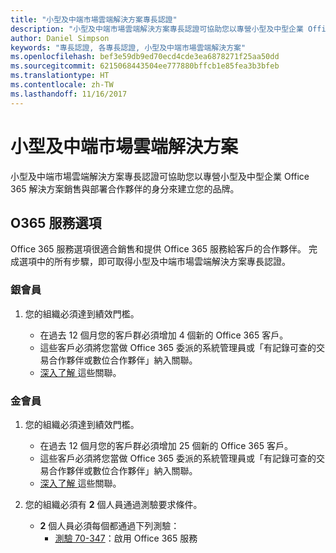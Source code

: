 ```yaml
---
title: "小型及中端市場雲端解決方案專長認證"
description: "小型及中端市場雲端解決方案專長認證可協助您以專營小型及中型企業 Office 365 解決方案銷售與部署合作夥伴的身分來建立您的品牌。"
author: Daniel Simpson
keywords: "專長認證, 各專長認證, 小型及中端市場雲端解決方案"
ms.openlocfilehash: bef3e59db9ed70ecd4cde3ea6878271f25aa50dd
ms.sourcegitcommit: 6215068443504ee777880bffcb1e85fea3b3bfeb
ms.translationtype: HT
ms.contentlocale: zh-TW
ms.lasthandoff: 11/16/2017
---
```

# <a name="small-and-midmarket-cloud-solutions"></a>小型及中端市場雲端解決方案 
小型及中端市場雲端解決方案專長認證可協助您以專營小型及中型企業 Office 365 解決方案銷售與部署合作夥伴的身分來建立您的品牌。

## <a name="o365-services-option"></a>O365 服務選項
Office 365 服務選項很適合銷售和提供 Office 365 服務給客戶的合作夥伴。 完成選項中的所有步驟，即可取得小型及中端市場雲端解決方案專長認證。

### <a name="silver"></a>銀會員
1. 您的組織必須達到績效門檻。
    
    - 在過去 12 個月您的客戶群必須增加 4 個新的 Office 365 客戶。
    - 這些客戶必須將您當做 Office 365 委派的系統管理員或「有記錄可查的交易合作夥伴或數位合作夥伴」納入關聯。
    - [深入了解 ](https://partner.microsoft.com/en-us/membership/digital-partner-of-record)這些關聯。

### <a name="gold"></a>金會員
1. 您的組織必須達到績效門檻。

    - 在過去 12 個月您的客戶群必須增加 25 個新的 Office 365 客戶。
    - 這些客戶必須將您當做 Office 365 委派的系統管理員或「有記錄可查的交易合作夥伴或數位合作夥伴」納入關聯。
    - [深入了解 ](https://partner.microsoft.com/en-us/membership/digital-partner-of-record)這些關聯。  
  
2. 您的組織必須有 **2** 個人員通過測驗要求條件。

    - **2** 個人員必須每個都通過下列測驗：
        - [測驗 70-347](https://www.microsoft.com/en-us/learning/exam-70-347.aspx)：啟用 Office 365 服務
